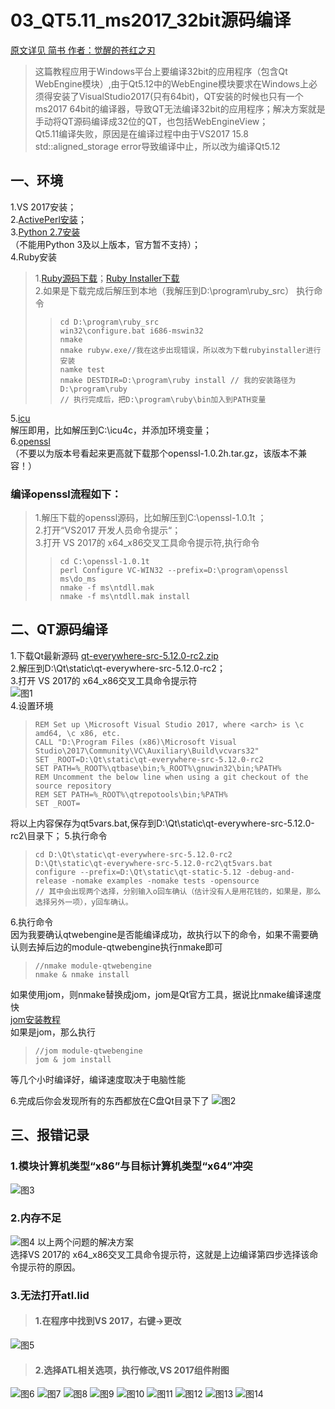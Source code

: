 # 03_QT5.11_ms2017_32bit源码编译
[原文详见 简书 作者：觉醒的苍红之刃](https://www.jianshu.com/p/d0ce6f1dcf56)

> 这篇教程应用于Windows平台上要编译32bit的应用程序（包含Qt WebEngine模块）,由于Qt5.12中的WebEngine模块要求在Windows上必须得安装了VisualStudio2017(只有64bit)，QT安装的时候也只有一个ms2017 64bit的编译器，导致QT无法编译32bit的应用程序；解决方案就是手动将QT源码编译成32位的QT，也包括WebEngineView；<br>
> Qt5.11编译失败，原因是在编译过程中由于VS2017 15.8 std::aligned_storage error导致编译中止，所以改为编译Qt5.12
## 一、环境
1.VS 2017安装；<br>
2.[ActivePerl安装](http://www.perl.org/get.html)；<br>
3.[Python 2.7安装](https://www.python.org/ftp/python/2.7.11/python-2.7.11.msi)<br>
（不能用Python 3及以上版本，官方暂不支持）；<br>
4.Ruby安装<br>
> 1.[Ruby源码下载](https://cache.ruby-lang.org/pub/ruby/2.3/ruby-2.3.1.tar.gz)；[Ruby Installer下载](https://github.com/oneclick/rubyinstaller2/releases/download/rubyinstaller-2.5.3-1/rubyinstaller-devkit-2.5.3-1-x86.exe)<br>
> 2.如果是下载完成后解压到本地（我解压到D:\program\ruby_src）
> 执行命令
>> ```shell
>> cd D:\program\ruby_src
>> win32\configure.bat i686-mswin32
>> nmake
>> nmake rubyw.exe//我在这步出现错误，所以改为下载rubyinstaller进行安装
>> namke test
>> nmake DESTDIR=D:\program\ruby install // 我的安装路径为D:\program\ruby
>> // 执行完成后，把D:\program\ruby\bin加入到PATH变量
>> ```
5.[icu](http://download.icu-project.org/files/icu4c/57.1/icu4c-57_1-Win32-msvc10.zip) <br>
解压即用，比如解压到C:\icu4c，并添加环境变量；<br>
6.[openssl](https://www.openssl.org/source/openssl-1.0.1t.tar.gz) <br>
（不要以为版本号看起来更高就下载那个openssl-1.0.2h.tar.gz，该版本不兼容！）
### 编译openssl流程如下：<br>
> 1.解压下载的openssl源码，比如解压到C:\openssl-1.0.1t ；<br>
> 2.打开“VS2017 开发人员命令提示“；<br>
> 3.打开 VS 2017的 x64_x86交叉工具命令提示符,执行命令<br>
>> ```shell
>> cd C:\openssl-1.0.1t 
>> perl Configure VC-WIN32 --prefix=D:\program\openssl
>> ms\do_ms
>> nmake -f ms\ntdll.mak
>> nmake -f ms\ntdll.mak install
>> ```
## 二、QT源码编译
1.下载Qt最新源码 [qt-everywhere-src-5.12.0-rc2.zip](https://download.qt.io/development_releases/qt/5.12/5.12.0-rc2/single/qt-everywhere-src-5.12.0-rc2.zip)<br>
2.解压到D:\Qt\static\qt-everywhere-src-5.12.0-rc2；<br>
3.打开 VS 2017的 x64_x86交叉工具命令提示符<br>
![图1](https://github.com/dyj095/notebook/blob/master/03_QT5.11_ms2017_32bit%E6%BA%90%E7%A0%81%E7%BC%96%E8%AF%91/imgs/1.webp)<br>
4.设置环境
> ```shell
> REM Set up \Microsoft Visual Studio 2017, where <arch> is \c amd64, \c x86, etc.
> CALL "D:\Program Files (x86)\Microsoft Visual Studio\2017\Community\VC\Auxiliary\Build\vcvars32"
> SET _ROOT=D:\Qt\static\qt-everywhere-src-5.12.0-rc2
> SET PATH=%_ROOT%\qtbase\bin;%_ROOT%\gnuwin32\bin;%PATH%
> REM Uncomment the below line when using a git checkout of the source repository
> REM SET PATH=%_ROOT%\qtrepotools\bin;%PATH%
> SET _ROOT=
> ```
将以上内容保存为qt5vars.bat,保存到D:\Qt\static\qt-everywhere-src-5.12.0-rc2\目录下；
5.执行命令
> ```shell
> cd D:\Qt\static\qt-everywhere-src-5.12.0-rc2
> D:\Qt\static\qt-everywhere-src-5.12.0-rc2\qt5vars.bat
> configure --prefix=D:\Qt\static\qt-static-5.12 -debug-and-release -nomake examples -nomake tests -opensource
> // 其中会出现两个选择，分别输入o回车确认（估计没有人是用花钱的，如果是，那么选择另外一项），y回车确认。
> ```
6.执行命令<br>
因为我要确认qtwebengine是否能编译成功，故执行以下的命令，如果不需要确认则去掉后边的module-qtwebengine执行nmake即可
> ```shell
> //nmake module-qtwebengine
> nmake & nmake install
> ```
如果使用jom，则nmake替换成jom，jom是Qt官方工具，据说比nmake编译速度快<br>
[jom安装教程](https://www.jianshu.com/p/0e6c91317327)<br>
如果是jom，那么执行<br>
> ```shell
> //jom module-qtwebengine
> jom & jom install
> ```
等几个小时编译好，编译速度取决于电脑性能<br>

6.完成后你会发现所有的东西都放在C盘Qt目录下了
![图2](https://github.com/dyj095/notebook/blob/master/03_QT5.11_ms2017_32bit%E6%BA%90%E7%A0%81%E7%BC%96%E8%AF%91/imgs/2.webp)

## 三、报错记录
### 1.模块计算机类型“x86”与目标计算机类型“x64”冲突
![图3](https://github.com/dyj095/notebook/blob/master/03_QT5.11_ms2017_32bit%E6%BA%90%E7%A0%81%E7%BC%96%E8%AF%91/imgs/3.webp)
### 2.内存不足
![图4](https://github.com/dyj095/notebook/blob/master/03_QT5.11_ms2017_32bit%E6%BA%90%E7%A0%81%E7%BC%96%E8%AF%91/imgs/4.webp)
以上两个问题的解决方案<br>
选择VS 2017的 x64_x86交叉工具命令提示符，这就是上边编译第四步选择该命令提示符的原因。
### 3.无法打开atl.lid
> #### 1.在程序中找到VS 2017，右键->更改
![图5](https://github.com/dyj095/notebook/blob/master/03_QT5.11_ms2017_32bit%E6%BA%90%E7%A0%81%E7%BC%96%E8%AF%91/imgs/5.webp)
> #### 2.选择ATL相关选项，执行修改,VS 2017组件附图
![图6](https://github.com/dyj095/notebook/blob/master/03_QT5.11_ms2017_32bit%E6%BA%90%E7%A0%81%E7%BC%96%E8%AF%91/imgs/6.webp)
![图7](https://github.com/dyj095/notebook/blob/master/03_QT5.11_ms2017_32bit%E6%BA%90%E7%A0%81%E7%BC%96%E8%AF%91/imgs/7.webp)
![图8](https://github.com/dyj095/notebook/blob/master/03_QT5.11_ms2017_32bit%E6%BA%90%E7%A0%81%E7%BC%96%E8%AF%91/imgs/8.webp)
![图9](https://github.com/dyj095/notebook/blob/master/03_QT5.11_ms2017_32bit%E6%BA%90%E7%A0%81%E7%BC%96%E8%AF%91/imgs/9.webp)
![图10](https://github.com/dyj095/notebook/blob/master/03_QT5.11_ms2017_32bit%E6%BA%90%E7%A0%81%E7%BC%96%E8%AF%91/imgs/10.webp)
![图11](https://github.com/dyj095/notebook/blob/master/03_QT5.11_ms2017_32bit%E6%BA%90%E7%A0%81%E7%BC%96%E8%AF%91/imgs/11.webp)
![图12](https://github.com/dyj095/notebook/blob/master/03_QT5.11_ms2017_32bit%E6%BA%90%E7%A0%81%E7%BC%96%E8%AF%91/imgs/12.webp)
![图13](https://github.com/dyj095/notebook/blob/master/03_QT5.11_ms2017_32bit%E6%BA%90%E7%A0%81%E7%BC%96%E8%AF%91/imgs/13.webp)
![图14](https://github.com/dyj095/notebook/blob/master/03_QT5.11_ms2017_32bit%E6%BA%90%E7%A0%81%E7%BC%96%E8%AF%91/imgs/14.webp)

